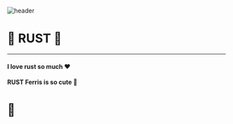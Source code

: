 ![header](https://capsule-render.vercel.app/api?type=waving&color=C4302B&height=300&section=header&text=Rust&fontSize=90&animation=fadeIn&fontColor=FFFFFF)
# 🦀 RUST 🦀
---
#### I love rust so much ❤️
#### RUST Ferris is so cute 🦀
# 🦀
